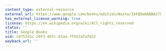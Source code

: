```yaml
---
content_type: external-resource
external_url: https://www.google.com/books/edition/Waste/1kFQDwAAQBAJ?hl=en&gbpv=1
has_external_license_warning: true
license: https://en.wikipedia.org/wiki/All_rights_reserved
status: ''
title: Google Books
uid: cd75332c-29f3-4bfc-81aa-7f553afafd22
wayback_url: ''
---
```

